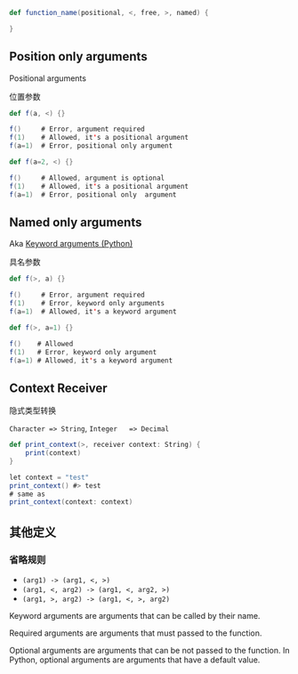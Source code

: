 

```scala
def function_name(positional, <, free, >, named) {

}
```


## Position only arguments

Positional arguments

位置参数

```scala
def f(a, <) {}

f()     # Error, argument required
f(1)    # Allowed, it's a positional argument
f(a=1)  # Error, positional only argument

def f(a=2, <) {}

f()     # Allowed, argument is optional
f(1)    # Allowed, it's a positional argument
f(a=1)  # Error, positional only  argument
```

## Named only arguments

Aka [Keyword arguments (Python)]()

具名参数

```scala
def f(>, a) {}

f()     # Error, argument required
f(1)    # Error, keyword only arguments
f(a=1)  # Allowed, it's a keyword argument

def f(>, a=1) {}

f()    # Allowed
f(1)   # Error, keyword only argument
f(a=1) # Allowed, it's a keyword argument
```

## Context Receiver

隐式类型转换

`Character => String`, `Integer   => Decimal`

```scala
def print_context(>, receiver context: String) {
    print(context)
}

let context = "test"
print_context() #> test
# same as
print_context(context: context)
```

## 其他定义

### 省略规则

- `(arg1) -> (arg1, <, >)`
- `(arg1, <, arg2) -> (arg1, <, arg2, >)`
- `(arg1, >, arg2) -> (arg1, <, >, arg2)`

Keyword arguments are arguments that can be called by their name.

Required arguments are arguments that must passed to the function.

Optional arguments are arguments that can be not passed to the function. In Python, optional arguments are arguments that have a default value.

